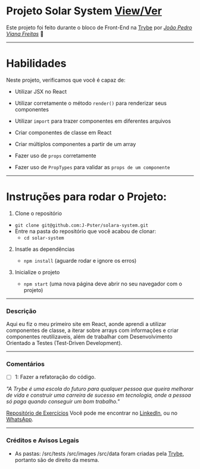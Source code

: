 # Projeto Solar System [View/Ver]()
Este projeto foi feito durante o bloco de Front-End na [Trybe](https://www.betrybe.com/) por _[João Pedro Viana Freitas](https://www.linkedin.com/in/joaopster/)_ :rocket:

---

# Habilidades
Neste projeto, verificamos que você é capaz de:

  * Utilizar JSX no React

  * Utilizar corretamente o método `render()` para renderizar seus componentes

  * Utilizar `import` para trazer componentes em diferentes arquivos

  * Criar componentes de classe em React

  * Criar múltiplos componentes a partir de um array

  * Fazer uso de `props` corretamente

  * Fazer uso de `PropTypes` para validar as `props de um componente`

---

# Instruções para rodar o Projeto:

1. Clone o repositório
  * `git clone git@github.com:J-Pster/solara-system.git`
  * Entre na pasta do repositório que você acabou de clonar:
    * `cd solar-system`

2. Insatle as dependências
    * `npm install` (aguarde rodar e ignore os erros)

3. Inicialize o projeto
    * `npm start` (uma nova página deve abrir no seu navegador com o projeto)

---

### Descrição

Aqui eu fiz o meu primeiro site em React, aonde aprendi a utilizar componentes de classe, a iterar sobre arrays com informações e criar componentes reutilizaveis, além de trabalhar com Desenvolvimento Orientado a Testes (Test-Driven Development).

---

### Comentários
- [ ] 1: Fazer a refatoração do código.

_"A Trybe é uma escola do futuro para qualquer pessoa que queira melhorar de vida e construir uma carreira de sucesso em tecnologia, onde a pessoa só paga quando conseguir um bom trabalho."_

[Repositório de Exercícios](https://github.com/J-Pster/meu-super-repo)
Você pode me encontrar no [LinkedIn][1], ou no [WhatsApp][2].

<!-- Resources -->
<!-- links to your social media accounts -->
[1]: https://www.linkedin.com/in/joaopster/
[2]: https://api.whatsapp.com/send?phone=5562992765354&text=Ol%C3%A1%2C%20%C3%A9%20o%20Pster%3F%20Venho%20do%20Github.

---

### Créditos e Avisos Legais
- As pastas: /src/tests /src/images /src/data foram criadas pela [Trybe](https://www.betrybe.com/), portanto são de direito da mesma.
